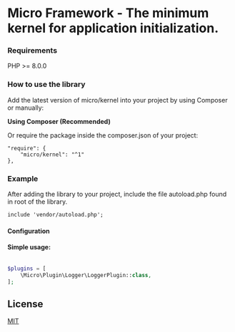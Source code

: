 # Micro Framework - The minimum kernel for application initialization.

### Requirements

PHP  >= 8.0.0

### How to use the library

Add the latest version of micro/kernel into your project by using Composer or manually:

__Using Composer (Recommended)__

Or require the package inside the composer.json of your project:
```
"require": {
    "micro/kernel": "^1"
},
```

### Example

After adding the library to your project, include the file autoload.php found in root of the library.
```html
include 'vendor/autoload.php';
```

#### Configuration



#### Simple usage:

```php

$plugins = [
    \Micro\Plugin\Logger\LoggerPlugin::class,
];
```

## License

[MIT](LICENSE)